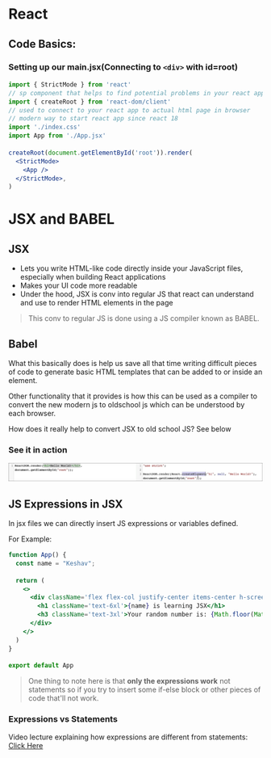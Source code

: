 # React 

## Code Basics:

### Setting up our main.jsx(Connecting to `<div>` with id=root)

```jsx
import { StrictMode } from 'react'  
// sp component that helps to find potential problems in your react app
import { createRoot } from 'react-dom/client'  
// used to connect to your react app to actual html page in browser
// modern way to start react app since react 18
import './index.css'
import App from './App.jsx'

createRoot(document.getElementById('root')).render(
  <StrictMode>
    <App />
  </StrictMode>,
)
```

# JSX and BABEL

## JSX

- Lets you write HTML-like code directly inside your JavaScript files, especially when building React applications
- Makes your UI code more readable 
- Under the hood, JSX is conv into regular JS that react can understand and use to render HTML elements in the page

> This conv to regular JS is done using a JS compiler known as BABEL.

## Babel 

What this basically does is help us save all that time writing difficult pieces of code to generate basic HTML templates that can be added to or inside an element.

Other functionality that it provides is how this can be used as a compiler to convert the new modern js to oldschool js which can be understood by each browser.

How does it really help to convert JSX to old school JS? See below

### See it in action 

![alt text](image.png)


## JS Expressions in JSX

In jsx files we can directly insert JS expressions or variables defined.

For Example: 

```jsx
function App() {
  const name = "Keshav";

  return (
    <>
      <div className='flex flex-col justify-center items-center h-screen gap-5'>
        <h1 className='text-6xl'>{name} is learning JSX</h1>
        <h3 className='text-3xl'>Your random number is: {Math.floor(Math.random()*11)}</h3>
      </div>
    </>
  )
}

export default App
```

> One thing to note here is that **only the expressions work** not statements so if you try to insert some if-else block or other pieces of code that'll not work.

### Expressions vs Statements

Video lecture explaining how expressions are different from statements: [Click Here](https://www.youtube.com/watch?v=WVyCrI1cHi8)

